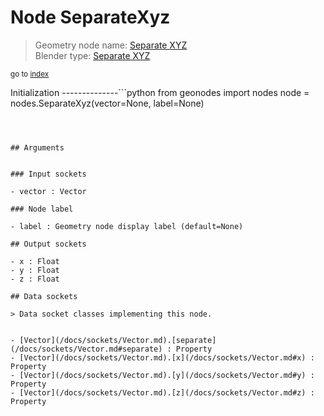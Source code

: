 
# Node SeparateXyz

> Geometry node name: [Separate XYZ](https://docs.blender.org/manual/en/latest/modeling/geometry_nodes/vector/separate_xyz.html)<br>
  Blender type: [Separate XYZ](https://docs.blender.org/api/current/bpy.types.ShaderNodeSeparateXYZ.html)
  
<sub>go to [index](/docs/index.md)</sub>

Initialization
--------------```python
from geonodes import nodes
node = nodes.SeparateXyz(vector=None, label=None)
```



## Arguments


### Input sockets

- vector : Vector

### Node label

- label : Geometry node display label (default=None)

## Output sockets

- x : Float
- y : Float
- z : Float

## Data sockets

> Data socket classes implementing this node.
  
  
- [Vector](/docs/sockets/Vector.md).[separate](/docs/sockets/Vector.md#separate) : Property
- [Vector](/docs/sockets/Vector.md).[x](/docs/sockets/Vector.md#x) : Property
- [Vector](/docs/sockets/Vector.md).[y](/docs/sockets/Vector.md#y) : Property
- [Vector](/docs/sockets/Vector.md).[z](/docs/sockets/Vector.md#z) : Property
  
